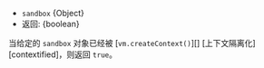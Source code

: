 <!-- YAML
added: v0.11.7
-->

* `sandbox` {Object}
* 返回: {boolean}

当给定的 `sandbox` 对象已经被 [`vm.createContext()`][] [上下文隔离化][contextified]，则返回 `true`。
